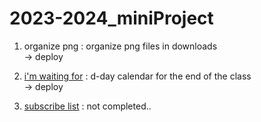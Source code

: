 # 2023-2024_miniProject

1. organize png : organize png files in downloads </br> -> deploy </br>

2. <a href="https://devcharlotte.github.io/2023-2024_miniProject/2023_imwaitingfor/">i'm waiting for</a> : d-day calendar for the end of the class</br> -> deploy </br>

3. <a href="https://devcharlotte.github.io/2023-2024_miniProject/2023_subscribe%20list/">subscribe list</a> : not completed..
